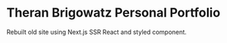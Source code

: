 # Theran Brigowatz Personal Portfolio

Rebuilt old site using Next.js SSR React and styled component.

